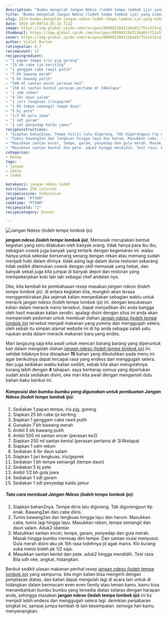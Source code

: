 ```yaml
---
description: "Bumbu mengolah Jangan Ndeso (lodeh tempe lombok ijo) yang nikmat"
title: "Bumbu mengolah Jangan Ndeso (lodeh tempe lombok ijo) yang nikmat"
slug: 2574-bumbu-mengolah-jangan-ndeso-lodeh-tempe-lombok-ijo-yang-nikmat
date: 2020-10-09T14:35:14.711Z
image: https://img-global.cpcdn.com/recipes/0899921042126ab5/751x532cq70/jangan-ndeso-lodeh-tempe-lombok-ijo-foto-resep-utama.jpg
thumbnail: https://img-global.cpcdn.com/recipes/0899921042126ab5/751x532cq70/jangan-ndeso-lodeh-tempe-lombok-ijo-foto-resep-utama.jpg
cover: https://img-global.cpcdn.com/recipes/0899921042126ab5/751x532cq70/jangan-ndeso-lodeh-tempe-lombok-ijo-foto-resep-utama.jpg
author: Violet Burton
ratingvalue: 4.7
reviewcount: 12
recipeingredient:
- "1 papan tempe iris pjg goreng"
- "25 bh cabe ijo keriting"
- "1 genggam cabe rawit putih"
- "7 bh bawang merah"
- "5 bh bawang putih"
- "500 ml santan encer perasan ke2"
- "250 ml santan kental perasan pertama dr 34kelapa"
- "1 sdm rebon"
- "4 lbr daun salam"
- "1 jari lengkuas irisgeprek"
- "1 bh tempe semangit tempe daun"
- "5 bj pete"
- "1/2 bh gula jawa"
- "1 sdt garam"
- "1 sdt penyedap kaldu jamur"
recipeinstructions:
- "Siapkan bahan2nya. Tempe diiris lalu digoreng. Tdk digorengpun ttp enak. Bawang2an dan cabe diiris."
- "Tumis bawang2an dan lengkuas hingga layu dan harum. Masukkan cabe, tumis lagi hingga layu. Masukkan rebon, tempe semangit dan daun salam. Aduk2 sbentar."
- "Masukkan santan encer, tempe, garam, penyedap dan gula merah. Masak hingga bumbu meresap dlm tempe. Dan santan mulai menyusut. Gula merah disini aku pk 1bh rasa lodehnya jd agak manis. Klo kurang suka manis boleh pk 1/2 saja."
- "Masukkan santan kental dan pete. aduk2 hingga mendidih. Test rasa. Bila sdh oke, angkat, hidangkan."
categories:
- Resep
tags:
- jangan
- ndeso
- lodeh

katakunci: jangan ndeso lodeh 
nutrition: 258 calories
recipecuisine: Indonesian
preptime: "PT36M"
cooktime: "PT30M"
recipeyield: "2"
recipecategory: Dinner

---
```



![Jangan Ndeso (lodeh tempe lombok ijo)](https://img-global.cpcdn.com/recipes/0899921042126ab5/751x532cq70/jangan-ndeso-lodeh-tempe-lombok-ijo-foto-resep-utama.jpg)

<b><i>jangan ndeso (lodeh tempe lombok ijo)</i></b>, Memasak merupakan bentuk kegiatan yang seru dilakukan oleh banyak orang. tidak hanya para ibu ibu, sebagian cowok juga banyak yang tertarik dengan kegemaran ini. walau hanya untuk sekedar bersenang senang dengan rekan atau memang sudah menjadi hobi dalam dirinya. tidak asing lagi dalam dunia restoran sekarang tidak sedikit ditemukan cowok dengan skill memasak yang hebat, dan banyak sekali juga kita jumpai di banyak depot dan restoran yang mempekerjakan koki laki laki sebagai chef andalan nya.



Oke, kita kembali ke pembahasan resep masakan <i>jangan ndeso (lodeh tempe lombok ijo)</i>. di antara kegiatan kita, mungkin akan terasa menggembirakan jika sejenak kalian menyediakan sebagian waktu untuk meracik jangan ndeso (lodeh tempe lombok ijo) ini. dengan kesuksesan kalian dalam meracik menu tersebut, dapat menjadikan diri anda bangga oleh hasil masakan kalian sendiri. apalagi disini dengan situs ini anda akan memperoleh pedoman untuk membuat olahan <u>jangan ndeso (lodeh tempe lombok ijo)</u> tersebut menjadi makanan yang yummy dan menggugah selera, oleh sebab itu simpan alamat website ini di hp anda sebagai salah satu rujukan anda dalam meracik makanan baru yang endes.


Mari langsung saja kita awali untuk mencari barang barang yang diperuntuk kan dalam mengolah olahan <u><i>jangan ndeso (lodeh tempe lombok ijo)</i></u> ini. setidak tidaknya bisa disiapkan <b>15</b> bahan yang dibutuhkan pada menu ini. agar berikutnya dapat tercapai rasa yang endess dan menggugah selera. dan juga sediakan waktu kalian sedikit, sebab kita akan mengolahnya kurang lebih dengan <b>4</b> tahapan. saya berharap semua yang diperlukan sudah anda sediakan disini, oke mari kita awali dengan mengamati dulu bahan baku berikut ini.

<!--inarticleads1-->

##### Komposisi dan bumbu-bumbu yang digunakan untuk pembuatan Jangan Ndeso (lodeh tempe lombok ijo):

1. Sediakan 1 papan tempe, iris pjg, goreng
1. Siapkan 25 bh cabe ijo keriting
1. Siapkan 1 genggam cabe rawit putih
1. Gunakan 7 bh bawang merah
1. Ambil 5 bh bawang putih
1. Ambil 500 ml santan encer (perasan ke2)
1. Siapkan 250 ml santan kental (perasan pertama dr 3/4kelapa)
1. Siapkan 1 sdm rebon
1. Sediakan 4 lbr daun salam
1. Siapkan 1 jari lengkuas, iris/geprek
1. Sediakan 1 bh tempe semangit (tempe daun)
1. Sediakan 5 bj pete
1. Ambil 1/2 bh gula jawa
1. Sediakan 1 sdt garam
1. Sediakan 1 sdt penyedap kaldu jamur




<!--inarticleads2-->

##### Tata cara membuat Jangan Ndeso (lodeh tempe lombok ijo):

1. Siapkan bahan2nya. Tempe diiris lalu digoreng. Tdk digorengpun ttp enak. Bawang2an dan cabe diiris.
1. Tumis bawang2an dan lengkuas hingga layu dan harum. Masukkan cabe, tumis lagi hingga layu. Masukkan rebon, tempe semangit dan daun salam. Aduk2 sbentar.
1. Masukkan santan encer, tempe, garam, penyedap dan gula merah. Masak hingga bumbu meresap dlm tempe. Dan santan mulai menyusut. Gula merah disini aku pk 1bh rasa lodehnya jd agak manis. Klo kurang suka manis boleh pk 1/2 saja.
1. Masukkan santan kental dan pete. aduk2 hingga mendidih. Test rasa. Bila sdh oke, angkat, hidangkan.




Berikut sedikit ulasan makanan perihal resep <u>jangan ndeso (lodeh tempe lombok ijo)</u> yang sempurna. kita ingin kalian bisa mengerti dengan penjelasan diatas, dan kalian dapat mengolah lagi di acara lain untuk di hidangkan dalam bermacam even even family atau teman kamu. kamu bisa menambahkan bumbu bumbu yang tersedia diatas selaras dengan harapan anda, sehingga masakan <b>jangan ndeso (lodeh tempe lombok ijo)</b> ini bs menjadi lebih endess dan menggugah selera lagi. demikian penjabaran singkat ini, sampai jumpa kembali di lain kesempatan. semoga hari kamu menyenangkan.
